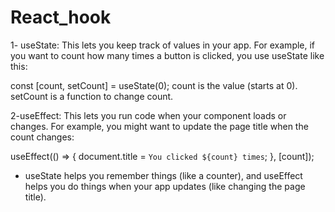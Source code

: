 # React_hook
1- useState: This lets you keep track of values in your app. For example, if you want to count how many times a button is clicked, you use useState like this:

const [count, setCount] = useState(0);
count is the value (starts at 0).
setCount is a function to change count.


2-useEffect: This lets you run code when your component loads or changes. For example, you might want to update the page title when the count changes:

useEffect(() => {
  document.title = `You clicked ${count} times`;
}, [count]);

* useState helps you remember things (like a counter), and useEffect helps you do things when your app updates (like changing the page title).
